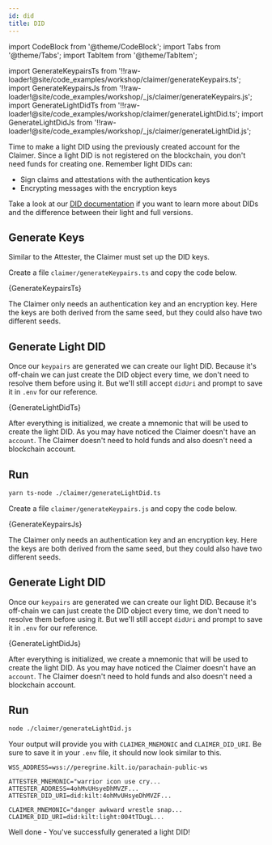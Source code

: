 ```yaml
---
id: did
title: DID
---
```


import CodeBlock from '@theme/CodeBlock';
import Tabs from '@theme/Tabs';
import TabItem from '@theme/TabItem';

import GenerateKeypairsTs from '!!raw-loader!@site/code_examples/workshop/claimer/generateKeypairs.ts';
import GenerateKeypairsJs from '!!raw-loader!@site/code_examples/workshop/_js/claimer/generateKeypairs.js';
import GenerateLightDidTs from '!!raw-loader!@site/code_examples/workshop/claimer/generateLightDid.ts';
import GenerateLightDidJs from '!!raw-loader!@site/code_examples/workshop/_js/claimer/generateLightDid.js';

Time to make a light DID using the previously created account for the <span className="label-role claimer">Claimer</span>.
Since a light DID is not registered on the blockchain, you don't need funds for creating one.
Remember light DIDs can:

- Sign claims and attestations with the authentication keys
- Encrypting messages with the encryption keys

Take a look at our [DID documentation](../../../develop/01_sdk/02_cookbook/01_dids/01_light_did_creation.md) if you want to learn more about DIDs and the difference between their light and full versions.

## Generate Keys

Similar to the Attester, the Claimer must set up the DID keys.

<Tabs>
  <TabItem value='ts' label='Typescript' default>

  Create a file `claimer/generateKeypairs.ts` and copy the code below.

  <CodeBlock className="language-ts" title="claimer/generateKeypairs.ts">
    {GenerateKeypairsTs}
  </CodeBlock>

  The Claimer only needs an authentication key and an encryption key.
  Here the keys are both derived from the same seed, but they could also have two different seeds.

  ## Generate Light DID

  Once our `keypairs` are generated we can create our light DID.
  Because it's off-chain we can just create the DID object every time, we don't need to resolve them before using it.
  But we'll still accept `didUri` and prompt to save it in `.env` for our reference.

  <CodeBlock className="language-ts" title="claimer/generateLightDid.ts">
    {GenerateLightDidTs}
  </CodeBlock>

  After everything is initialized, we create a mnemonic that will be used to create the light DID.
  As you may have noticed the Claimer doesn't have an `account`.
  The Claimer doesn't need to hold funds and also doesn't need a blockchain account.

  ## Run

  ```bash
  yarn ts-node ./claimer/generateLightDid.ts
  ```

  </TabItem>
  <TabItem value='js' label='Javascript' default>

  Create a file `claimer/generateKeypairs.js` and copy the code below.

  <CodeBlock className="language-js" title="claimer/generateKeypairs.js">
    {GenerateKeypairsJs}
  </CodeBlock>

  The Claimer only needs an authentication key and an encryption key.
  Here the keys are both derived from the same seed, but they could also have two different seeds.

  ## Generate Light DID

  Once our `keypairs` are generated we can create our light DID.
  Because it's off-chain we can just create the DID object every time, we don't need to resolve them before using it.
  But we'll still accept `didUri` and prompt to save it in `.env` for our reference.

  <CodeBlock className="language-js" title="claimer/generateLightDid.js">
    {GenerateLightDidJs}
  </CodeBlock>

  After everything is initialized, we create a mnemonic that will be used to create the light DID.
  As you may have noticed the Claimer doesn't have an `account`.
  The Claimer doesn't need to hold funds and also doesn't need a blockchain account.

  ## Run

  ```bash
  node ./claimer/generateLightDid.js
  ```

  </TabItem>
</Tabs>

Your output will provide you with `CLAIMER_MNEMONIC` and `CLAIMER_DID_URI`.
Be sure to save it in your `.env` file, it should now look similar to this.

```env title=".env"
WSS_ADDRESS=wss://peregrine.kilt.io/parachain-public-ws

ATTESTER_MNEMONIC="warrior icon use cry...
ATTESTER_ADDRESS=4ohMvUHsyeDhMVZF...
ATTESTER_DID_URI=did:kilt:4ohMvUHsyeDhMVZF...

CLAIMER_MNEMONIC="danger awkward wrestle snap...
CLAIMER_DID_URI=did:kilt:light:004tTDugL...
```

Well done - You've successfully generated a light DID!
